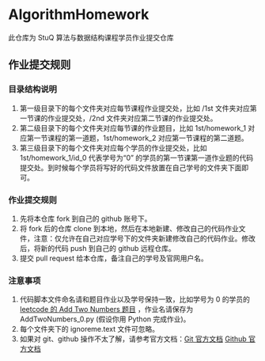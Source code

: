 # AlgorithmHomework

此仓库为 StuQ 算法与数据结构课程学员作业提交仓库

## 作业提交规则

### 目录结构说明

1. 第一级目录下的每个文件夹对应每节课程作业提交处，比如 /1st 文件夹对应第一节课的作业提交处，/2nd 文件夹对应第二节课的作业提交处。
2. 第二级目录下的每个文件夹对应每节课的作业题目，比如 1st/homework_1 对应第一节课程的第一道题，1st/homework_2 对应第一节课程的第二道题。
3. 第三级目录下的每个文件夹对应每个学员的作业提交处，比如 1st/homework_1/id_0 代表学号为“0” 的学员的第一节课第一道作业题的代码提交处。到时候每个学员将写好的代码文件放置在自己学号的文件夹下面即可。

### 作业提交规则

1. 先将本仓库 fork 到自己的 github 账号下。
2. 将 fork 后的仓库 clone 到本地，然后在本地新建、修改自己的代码作业文件，注意：仅允许在自己对应学号下的文件夹新建修改自己的代码作业。修改后，将新的代码 push 到自己的 github 远程仓库。
3. 提交 pull request 给本仓库，备注自己的学号及官网用户名。

### 注意事项

1. 代码脚本文件命名请和题目作业以及学号保持一致，比如学号为 0 的学员的 [leetcode 的  Add Two Numbers 题目](https://leetcode.com/problems/add-two-numbers/description/) ，作业名请保存为  AddTwoNumbers_0.py (假设你用 Python 完成作业)。
2. 每个文件夹下的 ignoreme.text 文件可忽略。
3. 如果对 git、github 操作不太了解，请参考官方文档：[Git 官方文档](https://git-scm.com/book/en/v2)  [Github 官方文档](https://help.github.com) 